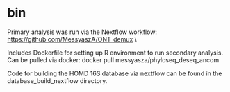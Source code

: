 # bin

Primary analysis was run via the Nextflow workflow: https://github.com/MessyaszA/ONT_demux \

Includes Dockerfile for setting up R environment to run secondary analysis. \
Can be pulled via docker: docker pull messyasza/phyloseq_deseq_ancom

Code for building the HOMD 16S database via nextflow can be found in the database_build_nextflow directory.
